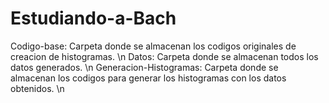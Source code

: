 # Estudiando-a-Bach

Codigo-base: Carpeta donde se almacenan los codigos originales de creacion de histogramas. \n
Datos: Carpeta donde se almacenan todos los datos generados. \n
Generacion-Histogramas: Carpeta donde se almacenan los codigos para generar los histogramas con los datos obtenidos. \n
